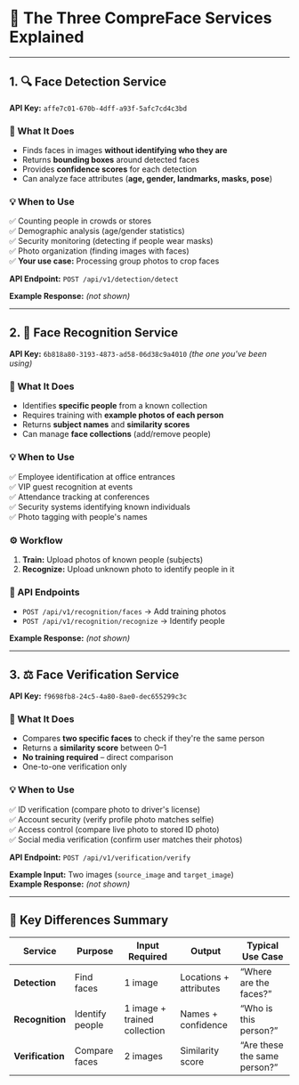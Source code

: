# 🎯 The Three CompreFace Services Explained

---

## 1. 🔍 Face Detection Service  
**API Key:** `affe7c01-670b-4dff-a93f-5afc7cd4c3bd`

### 🧩 What It Does
- Finds faces in images **without identifying who they are**  
- Returns **bounding boxes** around detected faces  
- Provides **confidence scores** for each detection  
- Can analyze face attributes (**age, gender, landmarks, masks, pose**)  

### 💡 When to Use
✅ Counting people in crowds or stores  
✅ Demographic analysis (age/gender statistics)  
✅ Security monitoring (detecting if people wear masks)  
✅ Photo organization (finding images with faces)  
✅ **Your use case:** Processing group photos to crop faces  

**API Endpoint:** `POST /api/v1/detection/detect`

**Example Response:** _(not shown)_

---

## 2. 🧠 Face Recognition Service  
**API Key:** `6b818a80-3193-4873-ad58-06d38c9a4010` *(the one you've been using)*

### 🧩 What It Does
- Identifies **specific people** from a known collection  
- Requires training with **example photos of each person**  
- Returns **subject names** and **similarity scores**  
- Can manage **face collections** (add/remove people)  

### 💡 When to Use
✅ Employee identification at office entrances  
✅ VIP guest recognition at events  
✅ Attendance tracking at conferences  
✅ Security systems identifying known individuals  
✅ Photo tagging with people's names  

### ⚙️ Workflow
1. **Train:** Upload photos of known people (subjects)  
2. **Recognize:** Upload unknown photo to identify people in it  

### 🔗 API Endpoints
- `POST /api/v1/recognition/faces` → Add training photos  
- `POST /api/v1/recognition/recognize` → Identify people  

**Example Response:** _(not shown)_

---

## 3. ⚖️ Face Verification Service  
**API Key:** `f9698fb8-24c5-4a80-8ae0-dec655299c3c`

### 🧩 What It Does
- Compares **two specific faces** to check if they're the same person  
- Returns a **similarity score** between 0–1  
- **No training required** – direct comparison  
- One-to-one verification only  

### 💡 When to Use
✅ ID verification (compare photo to driver's license)  
✅ Account security (verify profile photo matches selfie)  
✅ Access control (compare live photo to stored ID photo)  
✅ Social media verification (confirm user matches their photos)  

**API Endpoint:** `POST /api/v1/verification/verify`

**Example Input:** Two images (`source_image` and `target_image`)  
**Example Response:** _(not shown)_

---

## 🔄 Key Differences Summary

| Service | Purpose | Input Required | Output | Typical Use Case |
|----------|----------|----------------|---------|------------------|
| **Detection** | Find faces | 1 image | Locations + attributes | “Where are the faces?” |
| **Recognition** | Identify people | 1 image + trained collection | Names + confidence | “Who is this person?” |
| **Verification** | Compare faces | 2 images | Similarity score | “Are these the same person?” |
